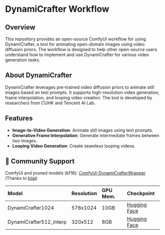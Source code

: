# DynamiCrafter Workflow

## Overview

This repository provides an open-source ComfyUI workflow for using DynamiCrafter, a tool for animating open-domain images using video diffusion priors. The workflow is designed to help other open-source users understand how to implement and use DynamiCrafter for various video generation tasks.

## About DynamiCrafter

DynamiCrafter leverages pre-trained video diffusion priors to animate still images based on text prompts. It supports high-resolution video generation, frame interpolation, and looping video creation. The tool is developed by researchers from CUHK and Tencent AI Lab.

## Features

- **Image-to-Video Generation**: Animate still images using text prompts.
- **Generative Frame Interpolation**: Generate intermediate frames between two images.
- **Looping Video Generation**: Create seamless looping videos.

## 🤝 Community Support

ComfyUI and pruned models (bf16): [ComfyUI-DynamiCrafterWrapper](https://github.com/kijai/ComfyUI-DynamiCrafterWrapper) (Thanks to [kijai](https://twitter.com/kijaidesign))

|Model|Resolution|GPU Mem. |Checkpoint|
|:---------|:---------|:--------|:--------|
|DynamiCrafter1024|576x1024|10GB |[Hugging Face](https://huggingface.co/Kijai/DynamiCrafter_pruned/blob/main/dynamicrafter_1024_v1_bf16.safetensors)|
|DynamiCrafter512_interp|320x512|8GB |[Hugging Face](https://huggingface.co/Kijai/DynamiCrafter_pruned/blob/main/dynamicrafter_512_interp_v1_bf16.safetensors)|

